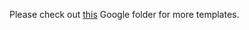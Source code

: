 Please check out [this](https://docs.google.com/presentation/d/1vBXARbhhtGgXoWS7TPnhDRuscSAfWajd/edit?usp=sharing&ouid=106870703922353692262&rtpof=true&sd=true) Google folder for more templates.